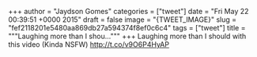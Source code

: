 
+++
author = "Jaydson Gomes"
categories = ["tweet"]
date = "Fri May 22 00:39:51 +0000 2015"
draft = false
image = "{TWEET_IMAGE}"
slug = "fef2118201e5480aa869db27a594374f8ef0c6c4"
tags = ["tweet"]
title = """Laughing more than I shou..."""
+++
Laughing more than I should with this video (Kinda NSFW) http://t.co/v9O6P4HyAP
